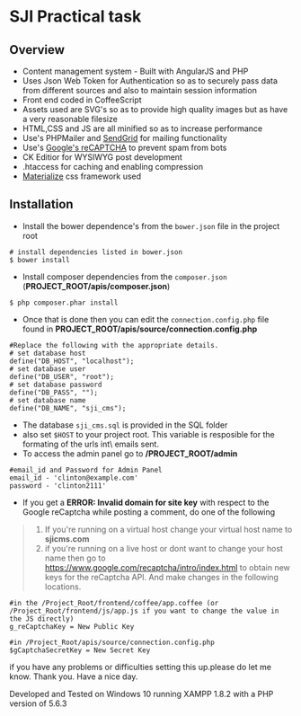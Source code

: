 SJI Practical task
========================

Overview
---------
- Content management system - Built with AngularJS and PHP 
- Uses Json Web Token for Authentication so as to securely pass data from different sources and also to maintain session information
- Front end coded in CoffeeScript
- Assets used are SVG's so as to provide high quality images but as have a very reasonable filesize
- HTML,CSS and JS are all minified so as to increase performance
- Use's PHPMailer and [SendGrid](https://sendgrid.com/ "title") for mailing functionality
- Use's [Google's reCAPTCHA](https://www.google.com/recaptcha/intro/index.html "title") to prevent spam from bots
- CK Editior for WYSIWYG post development
- .htaccess for caching and enabling compression
- [Materialize](http://materializecss.com/ 'title') css framework used

Installation
------------
- Install the bower dependence's from the `bower.json` file in the project root
```
# install dependencies listed in bower.json
$ bower install
```
- Install composer dependencies from the `composer.json` (**PROJECT_ROOT/apis/composer.json**)
```
$ php composer.phar install
```
- Once that is done then you can edit the `connection.config.php` file found in **PROJECT_ROOT/apis/source/connection.config.php**
```
#Replace the following with the appropriate details.
# set database host
define("DB_HOST", "localhost");
# set database user
define("DB_USER", "root");
# set database password
define("DB_PASS", "");
# set database name
define("DB_NAME", "sji_cms");
```
- The database `sji_cms.sql` is provided in the SQL folder
- also set `$HOST` to your project root. This variable is resposible for the formating of the urls int\ emails sent.
- To access the admin panel go to **/PROJECT_ROOT/admin**
```
#email_id and Password for Admin Panel
email_id - 'clinton@example.com'
password - 'clinton2111'
```
- If you get a **ERROR: Invalid domain for site key** with respect to the Google reCaptcha while posting a comment, do one of the following
> 1. If you're running on a virtual host change your virtual host name to **sjicms.com**
> 2. if you're running on a live host or dont want to change your host name then go to https://www.google.com/recaptcha/intro/index.html to obtain new keys for the reCaptcha API. And make changes in the following locations.

```
#in the /Project_Root/frontend/coffee/app.coffee (or /Project_Root/frontend/js/app.js if you want to change the value in the JS directly)
g_reCaptchaKey = New Public Key

#in /Project_Root/apis/source/connection.config.php
$gCaptchaSecretKey = New Secret Key

```

if you have any problems or difficulties setting this up.please do let me know. Thank you. Have a nice day.

Developed and Tested on Windows 10 running XAMPP 1.8.2 with a PHP version of 5.6.3 